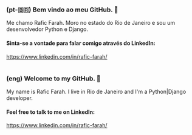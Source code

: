 ### (pt-🇧🇷) Bem vindo ao meu GitHub. 👋

Me chamo Rafic Farah. Moro no estado do Rio de Janeiro e sou um desenvolvedor Python e Django.
#### Sinta-se a vontade para falar comigo através do LinkedIn:
https://www.linkedin.com/in/rafic-farah/
#

### (eng) Welcome to my GitHub. 👋
My name is Rafic Farah. I live in Rio de Janeiro and I'm a Python|Django developer.
#### Feel free to talk to me on LinkedIn:
https://www.linkedin.com/in/rafic-farah/

<!--
**raficfarah/raficfarah** is a ✨ _special_ ✨ repository because its `README.md` (this file) appears on your GitHub profile.

Here are some ideas to get you started:

- 🔭 I’m currently working on ...
- 🌱 I’m currently learning ...
- 👯 I’m looking to collaborate on ...
- 🤔 I’m looking for help with ...
- 💬 Ask me about ...
- 📫 How to reach me: ...
- 😄 Pronouns: ...
- ⚡ Fun fact: ...
-->

